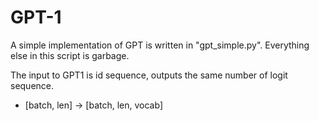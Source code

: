 # GPT-1

A simple implementation of GPT is written in "gpt_simple.py". Everything else in this script is garbage.


The input to GPT1 is id sequence, outputs the same number of logit sequence.
- [batch, len] -> [batch, len, vocab]
